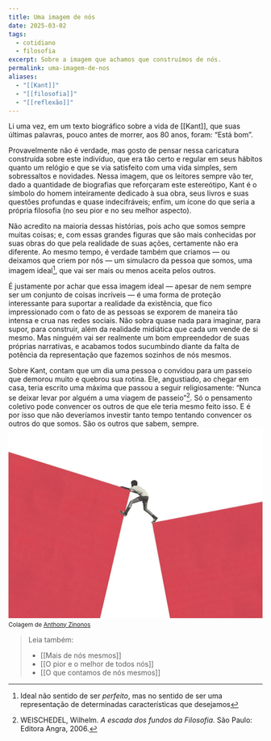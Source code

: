 ```yaml
---
title: Uma imagem de nós
date: 2025-03-02
tags:
  - cotidiano
  - filosofia
excerpt: Sobre a imagem que achamos que construímos de nós.
permalink: uma-imagem-de-nos
aliases:
  - "[[Kant]]"
  - "[[filosofia]]"
  - "[[reflexão]]"
---
```

Li uma vez, em um texto biográfico sobre a vida de [[Kant]], que suas últimas palavras, pouco antes de morrer, aos 80 anos, foram: “Está bom”.

Provavelmente não é verdade, mas gosto de pensar nessa caricatura construída sobre este indivíduo, que era tão certo e regular em seus hábitos quanto um relógio e que se via satisfeito com uma vida simples, sem sobressaltos e novidades. Nessa imagem, que os leitores sempre vão ter, dado a quantidade de biografias que reforçaram este estereótipo, Kant é o símbolo do homem inteiramente dedicado à sua obra, seus livros e suas questões profundas e quase indecifráveis; enfim, um ícone do que seria a própria filosofia (no seu pior e no seu melhor aspecto).

Não acredito na maioria dessas histórias, pois acho que somos sempre muitas coisas; e, com essas grandes figuras que são mais conhecidas por suas obras do que pela realidade de suas ações, certamente não era diferente. Ao mesmo tempo, é verdade também que criamos — ou deixamos que criem por nós — um simulacro da pessoa que somos, uma imagem ideal[^1], que vai ser mais ou menos aceita pelos outros.

É justamente por achar que essa imagem ideal — apesar de nem sempre ser um conjunto de coisas incríveis — é uma forma de proteção interessante para suportar a realidade da existência, que fico impressionado com o fato de as pessoas se exporem de maneira tão intensa e crua nas redes sociais. Não sobra quase nada para imaginar, para supor, para construir, além da realidade midiática que cada um vende de si mesmo. Mas ninguém vai ser realmente um bom empreendedor de suas próprias narrativas, e acabamos todos sucumbindo diante da falta de potência da representação que fazemos sozinhos de nós mesmos.

Sobre Kant, contam que um dia uma pessoa o convidou para um passeio que demorou muito e quebrou sua rotina. Ele, angustiado, ao chegar em casa, teria escrito uma máxima que passou a seguir religiosamente: “Nunca se deixar levar por alguém a uma viagem de passeio”[^2]. Só o pensamento coletivo pode convencer os outros de que ele teria mesmo feito isso. E é por isso que não deveríamos investir tanto tempo tentando convencer os outros do que somos. São os outros que sabem, sempre.
<img src="/assets/img/arquivos/colagem-zinonos.png">
<small>Colagem de <a href="https://www.anthonyzinonos.com/">Anthony Zinonos</a></small>


[^1]: Ideal não sentido de ser *perfeito*, mas no sentido de ser uma representação de determinadas características que desejamos 
[^2]: WEISCHEDEL, Wilhelm. *A escada dos fundos da Filosofia*. São Paulo: Editora Angra, 2006.

> Leia também:
> - [[Mais de nós mesmos]]
> - [[O pior e o melhor de todos nós]]
> - [[O que contamos de nós mesmos]]
